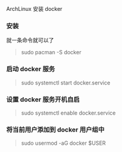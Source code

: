 ArchLinux 安装 docker

### 安装

就一条命令就可以了
> sudo pacman -S docker


### 启动 docker 服务
> sudo systemctl start docker.service

### 设置 docker 服务开机自启
> sudo systemctl enable docker.service

### 将当前用户添加到 docker 用户组中
> sudo usermod -aG docker $USER
